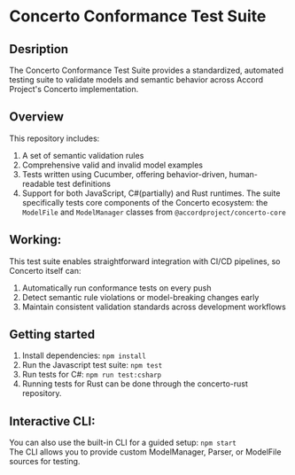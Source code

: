 # Concerto Conformance Test Suite

## Desription
The Concerto Conformance Test Suite provides a standardized, automated testing suite to validate models and semantic behavior across Accord Project's Concerto implementation.

## Overview
This repository includes:
1. A set of semantic validation rules
2. Comprehensive valid and invalid model examples
3. Tests written using Cucumber, offering behavior-driven, human-readable test definitions
4. Support for both JavaScript, C#(partially) and Rust runtimes.
The suite specifically tests core components of the Concerto ecosystem: the `ModelFile` and `ModelManager` classes from `@accordproject/concerto-core`

## Working:
This test suite enables straightforward integration with CI/CD pipelines, so Concerto itself can:   
1. Automatically run conformance tests on every push
2. Detect semantic rule violations or model-breaking changes early
3. Maintain consistent validation standards across development workflows   

## Getting started
1. Install dependencies:
    `npm install`
2. Run the Javascript test suite:
    `npm test`
3. Run tests for C#:
    `npm run test:csharp`
4. Running tests for Rust can be done through the concerto-rust repository.   

## Interactive CLI:
You can also use the built-in CLI for a guided setup:
    `npm start`   
The CLI allows you to provide custom ModelManager, Parser, or ModelFile sources for testing.